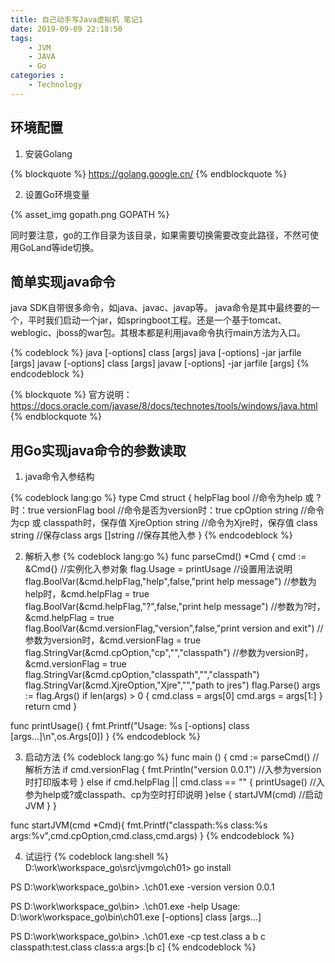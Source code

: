 ```yaml
---
title: 自己动手写Java虚拟机 笔记1
date: 2019-09-09 22:18:50
tags: 
    - JVM
    - JAVA
    - Go
categories :
    - Technology
---
```


## 环境配置
1. 安装Golang
   
{% blockquote %}
https://golang.google.cn/
{% endblockquote %}

2. 设置Go环境变量

{% asset_img gopath.png GOPATH %}

同时要注意，go的工作目录为该目录，如果需要切换需要改变此路径，不然可使用GoLand等ide切换。


## 简单实现java命令
java SDK自带很多命令，如java、javac、javap等。
java命令是其中最终要的一个，平时我们启动一个jar，如springboot工程。还是一个基于tomcat、weblogic、jboss的war包。其根本都是利用java命令执行main方法为入口。

{% codeblock %}
java [-options] class [args]
java [-options] -jar jarfile [args]
javaw [-options] class [args]
javaw [-options] -jar jarfile [args]
{% endcodeblock %}

{% blockquote %}
官方说明：  https://docs.oracle.com/javase/8/docs/technotes/tools/windows/java.html
{% endblockquote %}

## 用Go实现java命令的参数读取
1. java命令入参结构

{% codeblock lang:go %}
type Cmd struct {
	helpFlag bool //命令为help 或 ? 时：true
	versionFlag bool //命令是否为version时：true
	cpOption string //命令为cp 或 classpath时，保存值
	XjreOption string //命令为Xjre时，保存值
	class string //保存class
	args []string //保存其他入参
}
{% endcodeblock %}

2. 解析入参
{% codeblock lang:go %}
func parseCmd() *Cmd {
	cmd := &Cmd{} //实例化入参对象
	flag.Usage = printUsage //设置用法说明
	flag.BoolVar(&cmd.helpFlag,"help",false,"print help message") //参数为help时，&cmd.helpFlag = true
	flag.BoolVar(&cmd.helpFlag,"?",false,"print help message") //参数为?时，&cmd.helpFlag = true
	flag.BoolVar(&cmd.versionFlag,"version",false,"print version and exit") //参数为version时，&cmd.versionFlag = true
	flag.StringVar(&cmd.cpOption,"cp","","classpath") //参数为version时，&cmd.versionFlag = true
	flag.StringVar(&cmd.cpOption,"classpath","","classpath")
	flag.StringVar(&cmd.XjreOption,"Xjre","","path to jres")
	flag.Parse()
	args := flag.Args()
	if len(args) > 0 {
		cmd.class = args[0]
		cmd.args = args[1:]
	}
	return cmd
}

func printUsage() {
	fmt.Printf("Usage: %s [-options] class [args...]\n",os.Args[0])
}
{% endcodeblock %}

3. 启动方法
{% codeblock lang:go %}
func main () {
	cmd := parseCmd() //解析方法
	if cmd.versionFlag {
		fmt.Println("version 0.0.1") //入参为version时打印版本号
	} else if cmd.helpFlag || cmd.class == "" {
		printUsage() //入参为help或?或classpath、cp为空时打印说明
	}else {
		startJVM(cmd) //启动JVM
	}
}

func startJVM(cmd *Cmd){
	fmt.Printf("classpath:%s class:%s args:%v",cmd.cpOption,cmd.class,cmd.args)
}
{% endcodeblock %}

4. 试运行
{% codeblock lang:shell %}
D:\work\workspace_go\src\jvmgo\ch01> go install

PS D:\work\workspace_go\bin> .\ch01.exe -version
version 0.0.1

PS D:\work\workspace_go\bin> .\ch01.exe -help
Usage: D:\work\workspace_go\bin\ch01.exe [-options] class [args...]

PS D:\work\workspace_go\bin> .\ch01.exe -cp test.class a b c
classpath:test.class class:a args:[b c]
{% endcodeblock %}